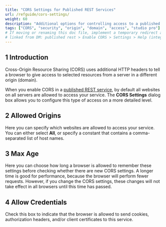 ```yaml
---
title: "CORS Settings for Published REST Services"
url: /refguide/cors-settings/
weight: 60
description: "Additional options for controlling access to a published REST service"
tags: ["CORS", "security", "origin", "domain", "access", "studio pro"]
# If moving or renaming this doc file, implement a temporary redirect and let the respective team know they should update the URL in the product. See Mapping to Products for more details.
# linked from DM: published rest > Enable CORS > Settings > Help (integration)
---
```


## 1 Introduction

Cross-Origin Resource Sharing (CORS) uses additional HTTP headers to tell a browser to give access to selected resources from a server in a different origin (domain).

When you enable CORS in a [published REST service](/refguide/published-rest-service/), by default all websites on all servers are allowed to access your service. The **CORS Settings** dialog box allows you to configure this type of access on a more detailed level.

## 2 Allowed Origins

Here you can specify which websites are allowed to access your service. You can either select **All**, or specify a constant that contains a comma-separated list of host names.

## 3 Max Age

Here you can choose how long a browser is allowed to remember these settings before checking whether there are new CORS settings. A longer time is good for performance, because the browser will perform fewer requests. However, if you change the CORS settings, these changes will not take effect in all browsers until this time has passed.

## 4 Allow Credentials

Check this box to indicate that the browser is allowed to send cookies, authorization headers, and/or client certificates to this service.
